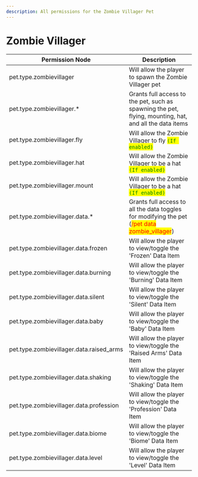 ```yaml
---
description: All permissions for the Zombie Villager Pet
---
```



# Zombie Villager
| Permission Node | Description |
| - | - |
| pet.type.zombievillager | Will allow the player to spawn the Zombie Villager pet |
| pet.type.zombievillager.* | Grants full access to the pet, such as spawning the pet, flying, mounting, hat, and all the data items |
| pet.type.zombievillager.fly | Will allow the Zombie Villager to fly <mark style="color:green;">`(If enabled)`</mark> |
| pet.type.zombievillager.hat | Will allow the Zombie Villager to be a hat <mark style="color:green;">`(If enabled)`</mark> |
| pet.type.zombievillager.mount | Will allow the Zombie Villager to be a hat <mark style="color:green;">`(If enabled)`</mark> |
| pet.type.zombievillager.data.* | Grants full access to all the data toggles for modifying the pet (<mark style="color:red;">/pet data zombie_villager</mark>) |
| pet.type.zombievillager.data.frozen | Will allow the player to view/toggle the 'Frozen' Data Item |
| pet.type.zombievillager.data.burning | Will allow the player to view/toggle the 'Burning' Data Item |
| pet.type.zombievillager.data.silent | Will allow the player to view/toggle the 'Silent' Data Item |
| pet.type.zombievillager.data.baby | Will allow the player to view/toggle the 'Baby' Data Item |
| pet.type.zombievillager.data.raised_arms | Will allow the player to view/toggle the 'Raised Arms' Data Item |
| pet.type.zombievillager.data.shaking | Will allow the player to view/toggle the 'Shaking' Data Item |
| pet.type.zombievillager.data.profession | Will allow the player to view/toggle the 'Profession' Data Item |
| pet.type.zombievillager.data.biome | Will allow the player to view/toggle the 'Biome' Data Item |
| pet.type.zombievillager.data.level | Will allow the player to view/toggle the 'Level' Data Item |

